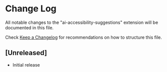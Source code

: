 # Change Log

All notable changes to the "ai-accessibility-suggestions" extension will be documented in this file.

Check [Keep a Changelog](http://keepachangelog.com/) for recommendations on how to structure this file.

## [Unreleased]

- Initial release